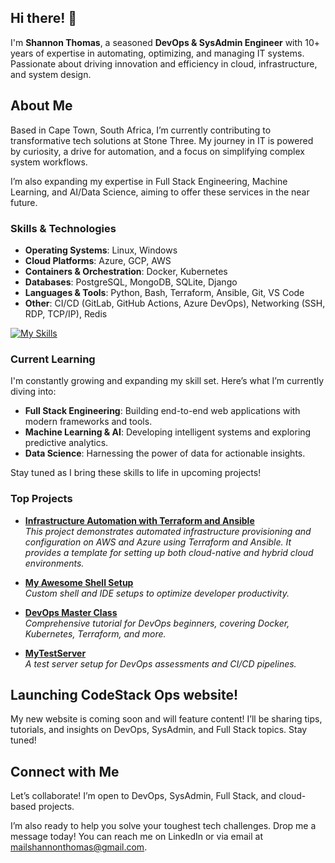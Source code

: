 ## Hi there! 👋

I'm **Shannon Thomas**, a seasoned **DevOps & SysAdmin Engineer** with 10+ years of expertise in automating, optimizing, and managing IT systems. Passionate about driving innovation and efficiency in cloud, infrastructure, and system design.

## About Me

Based in Cape Town, South Africa, I’m currently contributing to transformative tech solutions at Stone Three. My journey in IT is powered by curiosity, a drive for automation, and a focus on simplifying complex system workflows.

I’m also expanding my expertise in Full Stack Engineering, Machine Learning, and AI/Data Science, aiming to offer these services in the near future.

### Skills & Technologies  

- **Operating Systems**: Linux, Windows  
- **Cloud Platforms**: Azure, GCP, AWS  
- **Containers & Orchestration**: Docker, Kubernetes  
- **Databases**: PostgreSQL, MongoDB, SQLite, Django  
- **Languages & Tools**: Python, Bash, Terraform, Ansible, Git, VS Code  
- **Other**: CI/CD (GitLab, GitHub Actions, Azure DevOps), Networking (SSH, RDP, TCP/IP), Redis  

[![My Skills](https://skillicons.dev/icons?i=linux,windows,azure,gcp,aws,docker,kubernetes,postgres,mongodb,sqlite,git,bash,py,gitlab,github,ansible,terraform,html,css,vscode,redis,django&perline=8)](https://skillicons.dev)

### Current Learning  

I'm constantly growing and expanding my skill set. Here’s what I’m currently diving into:  
- **Full Stack Engineering**: Building end-to-end web applications with modern frameworks and tools.  
- **Machine Learning & AI**: Developing intelligent systems and exploring predictive analytics.  
- **Data Science**: Harnessing the power of data for actionable insights.  

Stay tuned as I bring these skills to life in upcoming projects!  

### Top Projects  

- [**Infrastructure Automation with Terraform and Ansible**](https://github.com/Shanmeistro/infra-automation-ansible-terraform)  
  *This project demonstrates automated infrastructure provisioning and configuration on AWS and Azure using Terraform and Ansible. It provides a template for setting up both cloud-native and hybrid cloud environments.*  

- [**My Awesome Shell Setup**](https://github.com/Shanmeistro/my-awesome-shell-setup)  
  *Custom shell and IDE setups to optimize developer productivity.*  

- [**DevOps Master Class**](https://github.com/Shanmeistro/devops-master-class)  
  *Comprehensive tutorial for DevOps beginners, covering Docker, Kubernetes, Terraform, and more.*  

- [**MyTestServer**](https://github.com/Shanmeistro/MyTestServer)  
  *A test server setup for DevOps assessments and CI/CD pipelines.*  

## Launching CodeStack Ops website!

My new website is coming soon and will feature content! I’ll be sharing tips, tutorials, and insights on DevOps, SysAdmin, and Full Stack topics. Stay tuned!

## Connect with Me

Let’s collaborate! I’m open to DevOps, SysAdmin, Full Stack, and cloud-based projects.

I’m also ready to help you solve your toughest tech challenges. Drop me a message today! You can reach me on LinkedIn or via email at mailshannonthomas@gmail.com.
